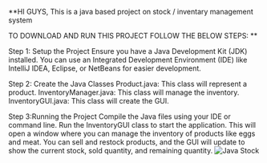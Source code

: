 **HI GUYS,
This is a java based project on stock / inventary management system

TO DOWNLOAD AND RUN THIS PROJECT FOLLOW THE BELOW STEPS: **

Step 1: Setup the Project
Ensure you have a Java Development Kit (JDK) installed. You can use an Integrated Development Environment (IDE) like IntelliJ IDEA, Eclipse, or NetBeans for easier development.

Step 2: Create the Java Classes
Product.java: This class will represent a product.
InventoryManager.java: This class will manage the inventory.
InventoryGUI.java: This class will create the GUI.

Step 3:Running the Project
Compile the Java files using your IDE or command line.
Run the InventoryGUI class to start the application.
This will open a window where you can manage the inventory of products like eggs and meat. You can sell and restock products, and the GUI will update to show the current stock, sold quantity, and remaining quantity.
![Java Stock](https://github.com/manvithrai24/Stock-Simulator/assets/174253712/5bba8d21-c278-469a-b041-37c748cc1275)
